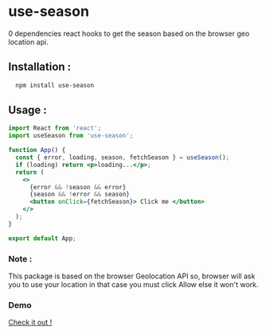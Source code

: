 # use-season

0 dependencies react hooks to get the season based on the browser geo location api.

## Installation :
```bash
  npm install use-season
```

## Usage : 
```jsx
import React from 'react';
import useSeason from 'use-season';

function App() {
  const { error, loading, season, fetchSeason } = useSeason();
  if (loading) return <p>loading...</p>;
  return (
    <>
      {error && !season && error}
      {season && !error && season}
      <button onClick={fetchSeason}> Click me </button>
    </>
  );
}

export default App;

```

### Note : 
This package is based on the browser Geolocation API so, browser will ask you to use your location in that case you must click Allow else it won't work.

### Demo
[Check it out !](https://codesandbox.io/s/use-season-example-1zp6z)
